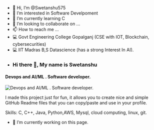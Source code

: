 - 👋 Hi, I’m @Swetanshu575
- 👀 I’m interested in Software Develpoment 
- 🌱 I’m currently learning C
- 💞️ I’m looking to collaborate on ...
- 📫 How to reach me ...
- 💻 Govt Engineering College Gopalganj (CSE with IOT, Blockchain, cybersecurities)
- 💻 IIT Madras B,S Datascience (has a strong Interest In AI).
- ### Hi there 👋, My name is Swetanshu 
#### Devops and AI/ML . Software developer.
![Devops and AI/ML . Software developer.](https://arturssmirnovs.github.io/github-profile-readme-generator/images/banner.png)

I made this project just for fun, it allows you to create nice and simple GitHub Readme files that you can copy/paste and use in your profile.

Skills: C, C++, Java, Python,AWS, Mysql, cloud computing, linux, git.

- 🔭 I’m currently working on this page. 





<!---
Swetanshu575/Swetanshu575 is a ✨ special ✨ repository because its `README.md` (this file) appears on your GitHub profile.
You can click the Preview link to take a look at your changes.
--->
